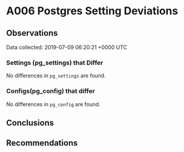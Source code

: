 # A006 Postgres Setting Deviations #

## Observations ##
Data collected: 2019-07-09 06:20:21 +0000 UTC  

### Settings (pg_settings) that Differ ###

No differences in `pg_settings` are found.

### Configs(pg_config) that differ ###

No differences in `pg_config` are found.



## Conclusions ##


## Recommendations ##

